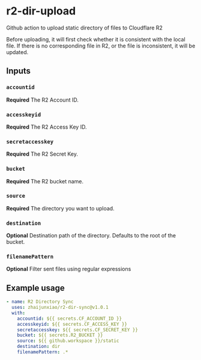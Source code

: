 # r2-dir-upload
Github action to upload static directory of files to Cloudflare R2

Before uploading, it will first check whether it is consistent with the local file. If there is no corresponding file in R2, or the file is inconsistent, it will be updated.

## Inputs

### `accountid`

**Required** The R2 Account ID.

### `accesskeyid`

**Required** The R2 Access Key ID.

### `secretaccesskey`

**Required** The R2 Secret Key.

### `bucket`
**Required** The R2 bucket name.

### `source`

**Required** The directory you want to upload.

### `destination`

**Optional** Destination path of the directory. Defaults to the root of the bucket.

### `filenamePattern`

**Optional** Filter sent files using regular expressions


## Example usage
```yaml
- name: R2 Directory Sync
  uses: zhaijunxiao/r2-dir-sync@v1.0.1
  with:
    accountid: ${{ secrets.CF_ACCOUNT_ID }}
    accesskeyid: ${{ secrets.CF_ACCESS_KEY }}
    secretaccesskey: ${{ secrets.CF_SECRET_KEY }}
    bucket: ${{ secrets.R2_BUCKET }}
    source: ${{ github.workspace }}/static
    destination: dir
    filenamePattern: .*
```